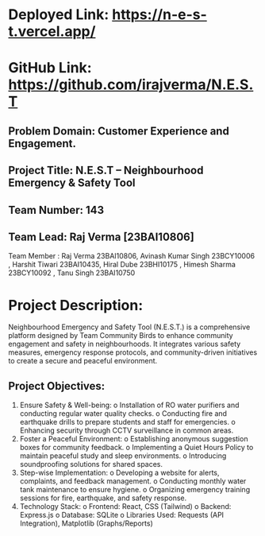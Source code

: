 
# Deployed Link:  https://n-e-s-t.vercel.app/

# GitHub Link:  https://github.com/irajverma/N.E.S.T

## Problem Domain: Customer Experience and Engagement.
## Project Title: N.E.S.T – Neighbourhood Emergency & Safety Tool
## Team Number: 143
## Team Lead: Raj Verma [23BAI10806]
Team Member :
 Raj Verma 23BAI10806, Avinash Kumar Singh 23BCY10006 , Harshit Tiwari 23BAI10435, Hiral Dube    23BHI10175 , Himesh Sharma 23BCY10092 , Tanu Singh 23BAI10750
# Project Description:
Neighbourhood Emergency and Safety Tool (N.E.S.T.) is a comprehensive platform designed by Team Community Birds to enhance community engagement and safety in neighbourhoods. It integrates various safety measures, emergency response protocols, and community-driven initiatives to create a secure and peaceful environment.
## Project Objectives:
1.	Ensure Safety & Well-being:
   o	Installation of RO water purifiers and conducting regular water quality checks.
   o	Conducting fire and earthquake drills to prepare students and staff for emergencies.
   o	Enhancing security through CCTV surveillance in common areas.
2.	Foster a Peaceful Environment:
   o	Establishing anonymous suggestion boxes for community feedback.
   o	Implementing a Quiet Hours Policy to maintain peaceful study and sleep environments.
   o	Introducing soundproofing solutions for shared spaces.
3.	Step-wise Implementation:
   o	Developing a website for alerts, complaints, and feedback management.
   o	Conducting monthly water tank maintenance to ensure hygiene.
   o	Organizing emergency training sessions for fire, earthquake, and safety response.
4.	Technology Stack:
   o	Frontend: React, CSS (Tailwind)
   o	Backend: Express.js
   o	Database: SQLite
   o	Libraries Used: Requests (API Integration), Matplotlib (Graphs/Reports)